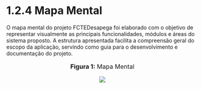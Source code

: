 # 1.2.4 Mapa Mental

O mapa mental do projeto FCTEDesapega foi elaborado com o objetivo de representar visualmente as principais funcionalidades, módulos e áreas do sistema proposto. A estrutura apresentada facilita a compreensão geral do escopo da aplicação, servindo como guia para o desenvolvimento e documentação do projeto.

<div align="center">
    <font size="3"><p style="text-align: center"><b>Figura 1:</b> Mapa Mental</p></font>
    <img src="1.2.ArtefatosGeneralistas/assets/mapamental.svg">
</div>
